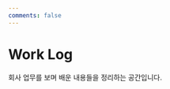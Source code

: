 ```yaml
---
comments: false
---
```


# Work Log  

회사 업무를 보며 배운 내용들을 정리하는 공간입니다. 

 


<!-- - 페이지 이동 :  [예시](./index.md)  -->


